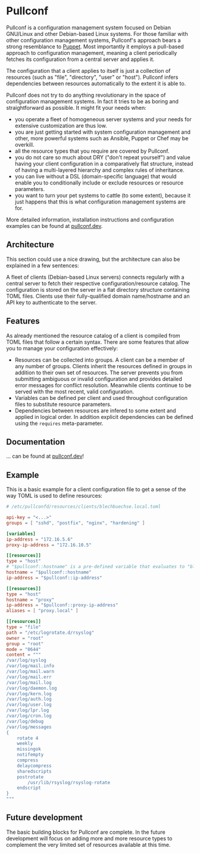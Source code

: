 # Pullconf

Pullconf is a configuration management system focused on Debian GNU/Linux and other Debian-based Linux systems. For those familiar with other configuration management systems, Pullconf's approach bears  a strong resemblance to [Puppet](https://puppet.com). Most importantly it employs a pull-based approach to configuration management, meaning a client periodically fetches its configuration from a central server and applies it.

The configuration that a client applies to itself is just a collection of resources (such as "file", "directory", "user" or "host"). Pullconf infers dependencies between resources automatically to the extent it is able to.

Pullconf does not try to do anything revolutionary in the space of configuration management systems. In fact it tries to be as boring and straightforward as possible. It might fit your needs when:

- you operate a fleet of homogeneous server systems and your needs for extensive customization are thus low.
- you are just getting started with system configuration management and other, more powerful systems such as Ansible, Puppet or Chef may be overkill.
- all the resource types that you require are covered by Pullconf.
- you do not care so much about DRY ("don't repeat yourself") and value having your client configuration in a comparatively flat structure, instead of having a multi-layered hierarchy and complex rules of inheritance.
- you can live without a DSL (domain-specific language) that would enable you to conditionally include or exclude resources or resource parameters.
- you want to turn your pet systems to cattle (to some extent), because it just happens that this is what configuration management systems are for.

More detailed information, installation instructions and configuration examples can be found at [pullconf.dev](https://pullconf.dev).

## Architecture

This section could use a nice drawing, but the architecture can also be explained in a few sentences:

A fleet of clients (Debian-based Linux servers) connects regularly with a central server to fetch their respective configuration/resource catalog. The configuration is stored on the server in a flat directory structure containing TOML files. Clients use their fully-qualified domain name/hostname and an API key to authenticate to the server.

## Features

As already mentioned the resource catalog of a client is compiled from TOML files that follow a certain syntax. There are some features that allow you to manage your configuration effectively:

- Resources can be collected into groups. A client can be a member of any number of groups. Clients inherit the resources defined in groups in addition to their own set of resources. The server prevents you from submitting ambiguous or invalid configuration and provides detailed error messages for conflict resolution. Meanwhile clients continue to be served with the most recent, valid configuration.
- Variables can be defined per client and used throughout configuration files to substitute resource parameters.
- Dependencies between resources are infered to some extent and applied in logical order. In addition explicit dependencies can be defined using the `requires` meta-parameter.

## Documentation

... can be found at [pullconf.dev](https://pullconf.dev)!

## Example

This is a basic example for a client configuration file to get a sense of the way TOML is used to define resources:

```toml
# /etc/pullconfd/resources/clients/blechbuechse.local.toml

api-key = "<...>"
groups = [ "sshd", "postfix", "nginx", "hardening" ]

[variables]
ip-address = "172.16.5.6"
proxy-ip-address = "172.16.10.5"

[[resources]]
type = "host"
# "$pullconf::hostname" is a pre-defined variable that evaluates to "blechbuechse.local".
hostname = "$pullconf::hostname"
ip-address = "$pullconf::ip-address"

[[resources]]
type = "host"
hostname = "proxy"
ip-address = "$pullconf::proxy-ip-address"
aliases = [ "proxy.local" ]

[[resources]]
type = "file"
path = "/etc/logrotate.d/rsyslog"
owner = "root"
group = "root"
mode = "0644"
content = """
/var/log/syslog
/var/log/mail.info
/var/log/mail.warn
/var/log/mail.err
/var/log/mail.log
/var/log/daemon.log
/var/log/kern.log
/var/log/auth.log
/var/log/user.log
/var/log/lpr.log
/var/log/cron.log
/var/log/debug
/var/log/messages
{
	rotate 4
	weekly
	missingok
	notifempty
	compress
	delaycompress
	sharedscripts
	postrotate
		/usr/lib/rsyslog/rsyslog-rotate
	endscript
}
"""

```

## Future development

The basic building blocks for Pullconf are complete. In the future development will focus on adding more and more resource types to complement the very limited set of resources available at this time.
